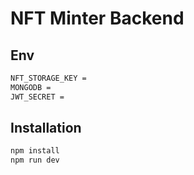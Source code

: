 # NFT Minter Backend

## Env 

```bash
NFT_STORAGE_KEY = 
MONGODB = 
JWT_SECRET = 
```
## Installation

```bash
npm install
npm run dev
```
